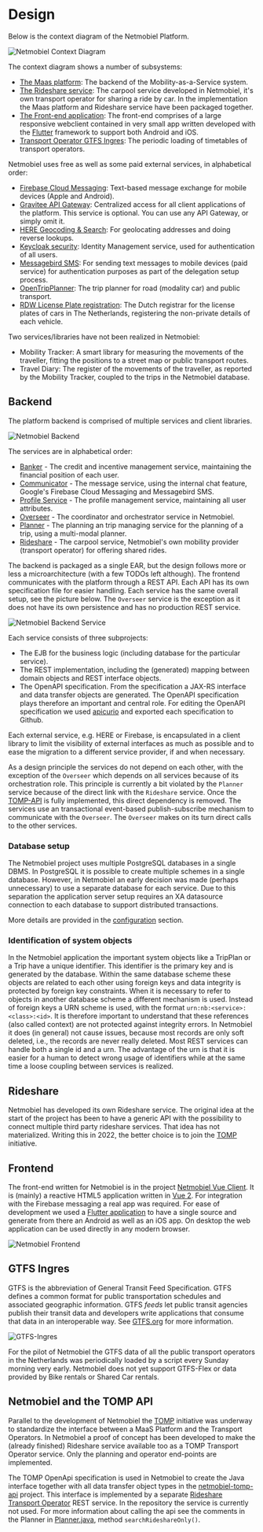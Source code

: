 # Design

Below is the context diagram of the Netmobiel Platform.

![Netmobiel Context Diagram](Netmobiel-Context-Diagram.png)

The context diagram shows a number of subsystems:
* [The Maas platform](#backend): The backend of the Mobility-as-a-Service system.
* [The Rideshare service](#rideshare): The carpool service developed in Netmobiel, it's own transport operator for sharing a ride by car. In the implementation the Maas platform and Rideshare service have been packaged together.
* [The Front-end application](#frontend): The front-end comprises of a large responsive webclient contained in very small app written developed with the [Flutter](https://flutter.dev/) framework to support both Android and iOS.
* [Transport Operator GTFS Ingres](#gtfs-ingres): The periodic loading of timetables of transport operators.

Netmobiel uses free as well as some paid external services, in alphabetical order:
* [Firebase Cloud Messaging](https://firebase.google.com/products/cloud-messaging): Text-based message exchange for mobile devices (Apple and Android).
* [Gravitee API Gateway](https://ww.gravitee.io): Centralized access for all client applications of the platform. This service is optional. You can use any API Gateway, or simply omit it.
* [HERE Geocoding & Search](https://www.here.com/platform/geocoding): For geolocating addresses and doing reverse lookups.
* [Keycloak security](https://www.keycloak.org): Identity Management service, used for authentication of all users.
* [Messagebird SMS](https://messagebird.com/): For sending text messages to mobile devices (paid service) for authentication purposes as part of the delegation setup process.
* [OpenTripPlanner](https://www.opentripplanner.org/): The trip planner for road (modality car) and public transport.
* [RDW License Plate registration](https://opendata.rdw.nl/browse?category=Voertuigen&provenance=official): The Dutch registrar for the license plates of cars in The Netherlands, registering the non-private details of each vehicle.

Two services/libraries have not been realized in Netmobiel:
* Mobility Tracker: A smart library for measuring the movements of the traveller, fitting the positions to a street map or public transport routes.
* Travel Diary: The register of the movements of the traveller, as reported by the Mobility Tracker, coupled to the trips in the Netmobiel database.

## Backend
The platform backend is comprised of multiple services and client libraries. 

![Netmobiel Backend](Netmobiel-Backend.png)

The services are in alphabetical order:
* [Banker](../netmobiel-banker-ejb/doc/design.md) - The credit and incentive management service, maintaining the financial position of each user.
* [Communicator](../netmobiel-communicator-ejb/doc/design.md) - The message service, using the internal chat feature, Google's Firebase Cloud Messaging and Messagebird SMS.
* [Profile Service](../netmobiel-profile-ejb/doc/design.md) - The profile management service, maintaining all user attributes.
* [Overseer](../netmobiel-overseer-ejb/doc/design.md) - The coordinator and orchestrator service in Netmobiel.
* [Planner](../netmobiel-planner-ejb/doc/design.md) - The planning an trip managing service for the planning of a trip, using a multi-modal planner.
* [Rideshare](../netmobiel-rideshare-ejb/doc/design.md) - The carpool service, Netmobiel's own mobility provider (transport operator) for offering shared rides.

The backend is packaged as a single EAR, but the design follows more or less a microarchitecture (with a few TODOs left although). The frontend communicates with the platform through a REST API. Each API has its own specification file for easier handling. Each service has the same overall setup, see the picture below. The `Overseer` service is the exception as it does not have its own persistence and has no production REST service.

![Netmobiel Backend Service](Netmobiel-Backend-Service.png) 

Each service consists of three subprojects: 
 * The EJB for the business logic (including database for the particular service).
 * The REST implementation, including the (generated) mapping between domain objects and REST interface objects.
 * The OpenAPI specification. From the specification a JAX-RS interface and data transfer objects are generated. The OpenAPI specification plays therefore an important and central role.
   For editing the OpenAPI specification we used [apicurio](https://www.apicur.io/studio/) and exported each specification to Github.
 
Each external service, e.g. HERE or Firebase, is encapsulated in a client library to limit the visibility of external interfaces as much as possible and to ease the migration to a different service provider, if and when necessary.

As a design principle the services do not depend on each other, with the exception of the `Overseer` which depends on all services because of its orchestration role. This principle is currently a bit violated by the `Planner` service because of the direct link with the `Rideshare` service. Once the [TOMP-API](#netmobiel-and-the-tomp-api) is fully implemented, this direct dependency is removed. The services use an transactional event-based publish-subscribe mechanism to communicate with the `Overseer`. The `Overseer` makes on its turn direct calls to the other services.

### Database setup
The Netmobiel project uses multiple PostgreSQL databases in a single DBMS. In PostgreSQL it is possible to create multiple schemes in a single database. However, in Netmobiel an early decision was made (perhaps unnecessary) to use a separate database for each service. Due to this separation the application server setup requires an XA datasource connection to each database to support distributed transactions. 

More details are provided in the [configuration](configuration.md) section.

### Identification of system objects
In the Netmobiel application the important system objects like a TripPlan or a Trip have a unique identifier. This identifier is the primary key and is generated by the database. Within the same database scheme these objects are related to each other using foreign keys and data integrity is protected by foreign key constraints. When it is necessary to refer to objects in another database scheme a different mechanism is used. Instead of foreign keys a URN scheme is used, with the format `urn:nb:<service>:<class>:<id>`. It is therefore important to understand that these references (also called context) are not protected against integrity errors. In Netmobiel it does (in general) not cause issues, because most records are only soft deleted, i.e., the records are never really deleted. Most REST services can handle both a single id and a urn. The advantage of the urn is that it is easier for a human to detect wrong usage of identifiers while at the same time a loose coupling between services is realized. 

## Rideshare
Netmobiel has developed its own Rideshare service. The original idea at the start of the project has been to have a generic API with the possibility to connect multiple third party rideshare services. That idea has not materialized. Writing this in 2022, the better choice is to join the [TOMP](#netmobiel-and-the-tomp-api) initiative.

## Frontend
The front-end written for Netmobiel is in the project [Netmobiel Vue Client](../../netmobiel-vue-client/README.md). It is (mainly) a reactive HTML5 application written in [Vue 2](https://v2.vuejs.org/). For integration with the Firebase messaging a real app was required. For ease of development we used a [Flutter application](../../netmobiel-flutter-client/README.md) to have a single source and generate from there an Android as well as an iOS app. On desktop the web application can be used directly in any modern browser.

![Netmobiel Frontend](Netmobiel-Frontend.png) 

## GTFS Ingres
GTFS is the abbreviation of General Transit Feed Specification. GTFS defines a common format for public transportation schedules and associated geographic information. GTFS *feeds* let public transit agencies publish their transit data and developers write applications that consume that data in an interoperable way. See [GTFS.org](https://gtfs.org/) for more information.

![GTFS-Ingres](GTFS-Ingres.png) 

For the pilot of Netmobiel the GTFS data of all the public transport operators in the Netherlands was periodically loaded by a script every Sunday morning very early. Netmobiel does not yet support GTFS-Flex or data provided by Bike rentals or Shared Car rentals.

## Netmobiel and the TOMP API
Parallel to the development of Netmobiel the [TOMP](https://github.com/TOMP-WG/TOMP-API) initiative was underway to standardize the interface between a MaaS Platform and the Transport Operators. In Netmobiel a proof of concept has been developed to make the (already finished) Rideshare service available too as a TOMP Transport Operator service. Only the planning and operator end-points are implemented.

The TOMP OpenApi specification is used in Netmobiel to create the Java interface together with all data transfer object types in the [netmobiel-tomp-api](../netmobiel-tomp-api) project. This interface is implemented by a separate [Rideshare Transport Operator](../netmobiel-rideshare-to) REST service. In the repository the service is currently not used. For more information about calling the api see the comments in the Planner in [Planner.java](../netmobiel-planner-ejb/src/main/java/eu/netmobiel/planner/service/Planner.java), method `searchRideshareOnly()`.

